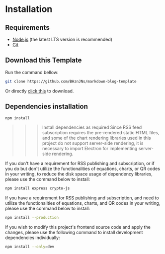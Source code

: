 # Installation

## Requirements

- [Node.js](https://nodejs.org) (the latest LTS version is recommended)
- [Git](https://git-scm.com/download)

## Download this Template

Run the command bellow:
```bash
git clone https://github.com/BHznJNs/markdown-blog-template
```

Or directly [click this](https://github.com/BHznJNs/markdown-blog-template/archive/refs/heads/main.zip) to download.

## Dependencies installation

```bash
npm install
```

>>>Install dependencies as required
Since RSS feed subscription requires the pre-rendered static HTML files, and some of the chart rendering libraries used in this project do not support server-side rendering, it is necessary to import Electron for implementing server-side rendering.

If you don't have a requirement for RSS publishing and subscription, or if you do but don't utilize the functionalities of equations, charts, or QR codes in your writing, to reduce the disk space usage of dependency libraries, please use the command below to install:
```bash
npm install express crypto-js
```

If you have a requirement for RSS publishing and subscription, and need to utilize the functionalities of equations, charts, and QR codes in your writing, please use the command below to install:
```bash
npm install --production
```

If you wish to modify this project's frontend source code and apply the changes, please use the following command to install development dependencies individually:
```bash
npm install --only=dev
```
>>>
